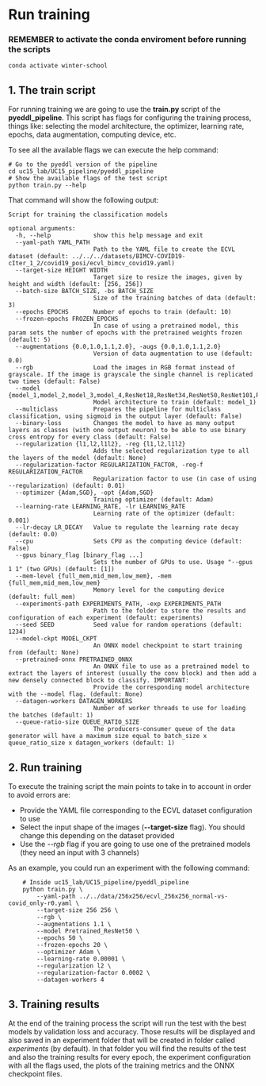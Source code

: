 # Run training

### REMEMBER to activate the conda enviroment before running the scripts

    conda activate winter-school

## 1. The train script
For running training we are going to use the **train.py** script of the **pyeddl_pipeline**. This script has flags
for configuring the training process, things like: selecting the model architecture, the optimizer, learning rate,
epochs, data augmentation, computing device, etc.

To see all the available flags we can execute the help command:

    # Go to the pyeddl version of the pipeline
    cd uc15_lab/UC15_pipeline/pyeddl_pipeline
    # Show the available flags of the test script
    python train.py --help

That command will show the following output:

    Script for training the classification models

    optional arguments:
      -h, --help            show this help message and exit
      --yaml-path YAML_PATH
                            Path to the YAML file to create the ECVL dataset (default: ../../../datasets/BIMCV-COVID19-cIter_1_2/covid19_posi/ecvl_bimcv_covid19.yaml)
      --target-size HEIGHT WIDTH
                            Target size to resize the images, given by height and width (default: [256, 256])
      --batch-size BATCH_SIZE, -bs BATCH_SIZE
                            Size of the training batches of data (default: 3)
      --epochs EPOCHS       Number of epochs to train (default: 10)
      --frozen-epochs FROZEN_EPOCHS
                            In case of using a pretrained model, this param sets the number of epochs with the pretrained weights frozen (default: 5)
      --augmentations {0.0,1.0,1.1,2.0}, -augs {0.0,1.0,1.1,2.0}
                            Version of data augmentation to use (default: 0.0)
      --rgb                 Load the images in RGB format instead of grayscale. If the image is grayscale the single channel is replicated two times (default: False)
      --model {model_1,model_2,model_3,model_4,ResNet18,ResNet34,ResNet50,ResNet101,ResNet152,Pretrained_ResNet18,Pretrained_ResNet34,Pretrained_ResNet50,Pretrained_ResNet101,Pretrained_ResNet152,VGG16,VGG16BN,VGG19,VGG19BNPretrained_VGG16,Pretrained_VGG19,Pretrained_VGG16BN,Pretrained_VGG19BN}
                            Model architecture to train (default: model_1)
      --multiclass          Prepares the pipeline for multiclass classification, using sigmoid in the output layer (default: False)
      --binary-loss         Changes the model to have as many output layers as classes (with one output neuron) to be able to use binary cross entropy for every class (default: False)
      --regularization {l1,l2,l1l2}, -reg {l1,l2,l1l2}
                            Adds the selected regularization type to all the layers of the model (default: None)
      --regularization-factor REGULARIZATION_FACTOR, -reg-f REGULARIZATION_FACTOR
                            Regularization factor to use (in case of using --regularization) (default: 0.01)
      --optimizer {Adam,SGD}, -opt {Adam,SGD}
                            Training optimizer (default: Adam)
      --learning-rate LEARNING_RATE, -lr LEARNING_RATE
                            Learning rate of the optimizer (default: 0.001)
      --lr-decay LR_DECAY   Value to regulate the learning rate decay (default: 0.0)
      --cpu                 Sets CPU as the computing device (default: False)
      --gpus binary_flag [binary_flag ...]
                            Sets the number of GPUs to use. Usage "--gpus 1 1" (two GPUs) (default: [1])
      --mem-level {full_mem,mid_mem,low_mem}, -mem {full_mem,mid_mem,low_mem}
                            Memory level for the computing device (default: full_mem)
      --experiments-path EXPERIMENTS_PATH, -exp EXPERIMENTS_PATH
                            Path to the folder to store the results and configuration of each experiment (default: experiments)
      --seed SEED           Seed value for random operations (default: 1234)
      --model-ckpt MODEL_CKPT
                            An ONNX model checkpoint to start training from (default: None)
      --pretrained-onnx PRETRAINED_ONNX
                            An ONNX file to use as a pretrained model to extract the layers of interest (usually the conv block) and then add a new densely connected block to classify. IMPORTANT:
                            Provide the corresponding model architecture with the --model flag. (default: None)
      --datagen-workers DATAGEN_WORKERS
                            Number of worker threads to use for loading the batches (default: 1)
      --queue-ratio-size QUEUE_RATIO_SIZE
                            The producers-consumer queue of the data generator will have a maximum size equal to batch_size x queue_ratio_size x datagen_workers (default: 1)

## 2. Run training
To execute the training script the main points to take in to account in order to avoid errors are:

- Provide the YAML file corresponding to the ECVL dataset configuration to use
- Select the input shape of the images (**--target-size** flag). You should change this depending on the dataset provided
- Use the *--rgb* flag if you are going to use one of the pretrained models (they need an input with 3 channels)

As an example, you could run an experiment with the following command:

        # Inside uc15_lab/UC15_pipeline/pyeddl_pipeline
        python train.py \
            --yaml-path ../../data/256x256/ecvl_256x256_normal-vs-covid_only-r0.yaml \
            --target-size 256 256 \
            --rgb \
            --augmentations 1.1 \
            --model Pretrained_ResNet50 \
            --epochs 50 \
            --frozen-epochs 20 \
            --optimizer Adam \
            --learning-rate 0.00001 \
            --regularization l2 \
            --regularization-factor 0.0002 \
            --datagen-workers 4

## 3. Training results
At the end of the training process the script will run the test with the best models by validation loss and accuracy. Those results will be
displayed and also saved in an experiment folder that will be created in folder called *experiments* (by default). In that folder you will find
the results of the test and also the training results for every epoch, the experiment configuration with all the flags used, the plots of
the training metrics and the ONNX checkpoint files.
